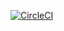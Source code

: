 [![CircleCI](https://circleci.com/gh/jameswillock/guillotine.svg?style=svg)](https://circleci.com/gh/jameswillock/guillotine)
